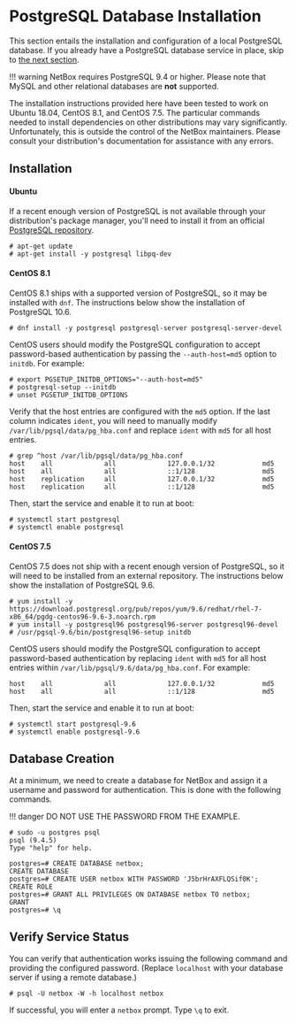 # PostgreSQL Database Installation

This section entails the installation and configuration of a local PostgreSQL database. If you already have a PostgreSQL database service in place, skip to [the next section](2-redis.md).

!!! warning
    NetBox requires PostgreSQL 9.4 or higher. Please note that MySQL and other relational databases are **not** supported.

The installation instructions provided here have been tested to work on Ubuntu 18.04, CentOS 8.1, and CentOS 7.5. The particular commands needed to install dependencies on other distributions may vary significantly. Unfortunately, this is outside the control of the NetBox maintainers. Please consult your distribution's documentation for assistance with any errors.

## Installation

#### Ubuntu

If a recent enough version of PostgreSQL is not available through your distribution's package manager, you'll need to install it from an official [PostgreSQL repository](https://wiki.postgresql.org/wiki/Apt).

```no-highlight
# apt-get update
# apt-get install -y postgresql libpq-dev
```

#### CentOS 8.1

CentOS 8.1 ships with a supported version of PostgreSQL, so it may be installed with `dnf`. The instructions below show the installation of PostgreSQL 10.6.

```no-highlight
# dnf install -y postgresql postgresql-server postgresql-server-devel
```

CentOS users should modify the PostgreSQL configuration to accept password-based authentication by passing the `--auth-host=md5` option to `initdb`. For example:

```no-highlight
# export PGSETUP_INITDB_OPTIONS="--auth-host=md5"
# postgresql-setup --initdb
# unset PGSETUP_INITDB_OPTIONS
```

Verify that the host entries are configured with the `md5` option.  If the last column indicates `ident`, you will need to manually modify `/var/lib/pgsql/data/pg_hba.conf` and replace `ident` with `md5` for all host entries.

```no-highlight
# grep ^host /var/lib/pgsql/data/pg_hba.conf
host    all             all             127.0.0.1/32            md5
host    all             all             ::1/128                 md5
host    replication     all             127.0.0.1/32            md5
host    replication     all             ::1/128                 md5
```

Then, start the service and enable it to run at boot:

```no-highlight
# systemctl start postgresql
# systemctl enable postgresql
```

#### CentOS 7.5

CentOS 7.5 does not ship with a recent enough version of PostgreSQL, so it will need to be installed from an external repository. The instructions below show the installation of PostgreSQL 9.6.

```no-highlight
# yum install -y https://download.postgresql.org/pub/repos/yum/9.6/redhat/rhel-7-x86_64/pgdg-centos96-9.6-3.noarch.rpm
# yum install -y postgresql96 postgresql96-server postgresql96-devel
# /usr/pgsql-9.6/bin/postgresql96-setup initdb
```

CentOS users should modify the PostgreSQL configuration to accept password-based authentication by replacing `ident` with `md5` for all host entries within `/var/lib/pgsql/9.6/data/pg_hba.conf`. For example:

```no-highlight
host    all             all             127.0.0.1/32            md5
host    all             all             ::1/128                 md5
```

Then, start the service and enable it to run at boot:

```no-highlight
# systemctl start postgresql-9.6
# systemctl enable postgresql-9.6
```

## Database Creation

At a minimum, we need to create a database for NetBox and assign it a username and password for authentication. This is done with the following commands.

!!! danger
    DO NOT USE THE PASSWORD FROM THE EXAMPLE.

```no-highlight
# sudo -u postgres psql
psql (9.4.5)
Type "help" for help.

postgres=# CREATE DATABASE netbox;
CREATE DATABASE
postgres=# CREATE USER netbox WITH PASSWORD 'J5brHrAXFLQSif0K';
CREATE ROLE
postgres=# GRANT ALL PRIVILEGES ON DATABASE netbox TO netbox;
GRANT
postgres=# \q
```

## Verify Service Status

You can verify that authentication works issuing the following command and providing the configured password. (Replace `localhost` with your database server if using a remote database.)

```no-highlight
# psql -U netbox -W -h localhost netbox
```

If successful, you will enter a `netbox` prompt. Type `\q` to exit.
